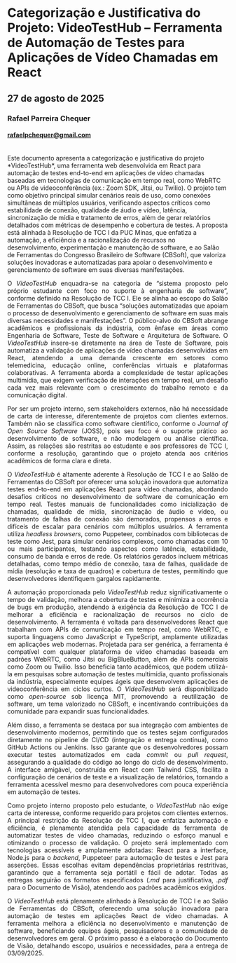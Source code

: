 <xaiArtifact artifact_id="8258da38-bffc-4ef9-8d3f-8fb8a9e8ffaa" artifact_version_id="85465ad2-7e38-4121-8283-2b9061f7d0f8" title="Justificativa_VideoTestHub.md" contentType="text/markdown">

# Categorização e Justificativa do Projeto: VideoTestHub – Ferramenta de Automação de Testes para Aplicações de Vídeo Chamadas em React
## 27 de agosto de 2025
### Rafael Parreira Chequer
#### rafaelpchequer@gmail.com

<br>
<span style="text-align: justify;">
Este documento apresenta a categorização e justificativa do projeto *VideoTestHub*, uma ferramenta web desenvolvida em React para automação de testes end-to-end em aplicações de vídeo chamadas baseadas em tecnologias de comunicação em tempo real, como WebRTC ou APIs de videoconferência (ex.: Zoom SDK, Jitsi, ou Twilio). O projeto tem como objetivo principal simular cenários reais de uso, como conexões simultâneas de múltiplos usuários, verificando aspectos críticos como estabilidade de conexão, qualidade de áudio e vídeo, latência, sincronização de mídia e tratamento de erros, além de gerar relatórios detalhados com métricas de desempenho e cobertura de testes. A proposta está alinhada à Resolução de TCC I da PUC Minas, que enfatiza a automação, a eficiência e a racionalização de recursos no desenvolvimento, experimentação e manutenção de software, e ao Salão de Ferramentas do Congresso Brasileiro de Software (CBSoft), que valoriza soluções inovadoras e automatizadas para apoiar o desenvolvimento e gerenciamento de software em suas diversas manifestações.

O *VideoTestHub* enquadra-se na categoria de “sistema proposto pelo próprio estudante com foco no suporte à engenharia de software”, conforme definido na Resolução de TCC I. Ele se alinha ao escopo do Salão de Ferramentas do CBSoft, que busca “soluções automatizadas que apoiam o processo de desenvolvimento e gerenciamento de software em suas mais diversas necessidades e manifestações”. O público-alvo do CBSoft abrange acadêmicos e profissionais da indústria, com ênfase em áreas como Engenharia de Software, Teste de Software e Arquitetura de Software. O *VideoTestHub* insere-se diretamente na área de Teste de Software, pois automatiza a validação de aplicações de vídeo chamadas desenvolvidas em React, atendendo a uma demanda crescente em setores como telemedicina, educação online, conferências virtuais e plataformas colaborativas. A ferramenta aborda a complexidade de testar aplicações multimídia, que exigem verificação de interações em tempo real, um desafio cada vez mais relevante com o crescimento do trabalho remoto e da comunicação digital.

Por ser um projeto interno, sem stakeholders externos, não há necessidade de carta de interesse, diferentemente de projetos com clientes externos. Também não se classifica como software científico, conforme o *Journal of Open Source Software* (JOSS), pois seu foco é o suporte prático ao desenvolvimento de software, e não modelagem ou análise científica. Assim, as relações são restritas ao estudante e aos professores de TCC I, conforme a resolução, garantindo que o projeto atenda aos critérios acadêmicos de forma clara e direta.

O *VideoTestHub* é altamente aderente à Resolução de TCC I e ao Salão de Ferramentas do CBSoft por oferecer uma solução inovadora que automatiza testes end-to-end em aplicações React para vídeo chamadas, abordando desafios críticos no desenvolvimento de software de comunicação em tempo real. Testes manuais de funcionalidades como inicialização de chamadas, qualidade de mídia, sincronização de áudio e vídeo, ou tratamento de falhas de conexão são demorados, propensos a erros e difíceis de escalar para cenários com múltiplos usuários. A ferramenta utiliza *headless browsers*, como Puppeteer, combinados com bibliotecas de teste como Jest, para simular cenários complexos, como chamadas com 10 ou mais participantes, testando aspectos como latência, estabilidade, consumo de banda e erros de rede. Os relatórios gerados incluem métricas detalhadas, como tempo médio de conexão, taxa de falhas, qualidade de mídia (resolução e taxa de quadros) e cobertura de testes, permitindo que desenvolvedores identifiquem gargalos rapidamente.

A automação proporcionada pelo *VideoTestHub* reduz significativamente o tempo de validação, melhora a cobertura de testes e minimiza a ocorrência de bugs em produção, atendendo à exigência da Resolução de TCC I de melhorar a eficiência e racionalização de recursos no ciclo de desenvolvimento. A ferramenta é voltada para desenvolvedores React que trabalham com APIs de comunicação em tempo real, como WebRTC, e suporta linguagens como JavaScript e TypeScript, amplamente utilizadas em aplicações web modernas. Projetada para ser genérica, a ferramenta é compatível com qualquer plataforma de vídeo chamadas baseada em padrões WebRTC, como Jitsi ou BigBlueButton, além de APIs comerciais como Zoom ou Twilio. Isso beneficia tanto acadêmicos, que podem utilizá-la em pesquisas sobre automação de testes multimídia, quanto profissionais da indústria, especialmente equipes ágeis que desenvolvem aplicações de videoconferência em ciclos curtos. O *VideoTestHub* será disponibilizado como *open-source* sob licença MIT, promovendo a reutilização de software, um tema valorizado no CBSoft, e incentivando contribuições da comunidade para expandir suas funcionalidades.

Além disso, a ferramenta se destaca por sua integração com ambientes de desenvolvimento modernos, permitindo que os testes sejam configurados diretamente no pipeline de CI/CD (integração e entrega contínua), como GitHub Actions ou Jenkins. Isso garante que os desenvolvedores possam executar testes automatizados em cada *commit* ou *pull request*, assegurando a qualidade do código ao longo do ciclo de desenvolvimento. A interface amigável, construída em React com Tailwind CSS, facilita a configuração de cenários de teste e a visualização de relatórios, tornando a ferramenta acessível mesmo para desenvolvedores com pouca experiência em automação de testes.

Como projeto interno proposto pelo estudante, o *VideoTestHub* não exige carta de interesse, conforme requerido para projetos com clientes externos. A principal restrição da Resolução de TCC I, que enfatiza automação e eficiência, é plenamente atendida pela capacidade da ferramenta de automatizar testes de vídeo chamadas, reduzindo o esforço manual e otimizando o processo de validação. O projeto será implementado com tecnologias acessíveis e amplamente adotadas: React para a interface, Node.js para o *backend*, Puppeteer para automação de testes e Jest para asserções. Essas escolhas evitam dependências proprietárias restritivas, garantindo que a ferramenta seja portátil e fácil de adotar. Todas as entregas seguirão os formatos especificados (*.md* para justificativa, *.pdf* para o Documento de Visão), atendendo aos padrões acadêmicos exigidos.

O *VideoTestHub* está plenamente alinhado à Resolução de TCC I e ao Salão de Ferramentas do CBSoft, oferecendo uma solução inovadora para automação de testes em aplicações React de vídeo chamadas. A ferramenta melhora a eficiência no desenvolvimento e manutenção de software, beneficiando equipes ágeis, pesquisadores e a comunidade de desenvolvedores em geral. O próximo passo é a elaboração do Documento de Visão, detalhando escopo, usuários e necessidades, para a entrega de 03/09/2025.
